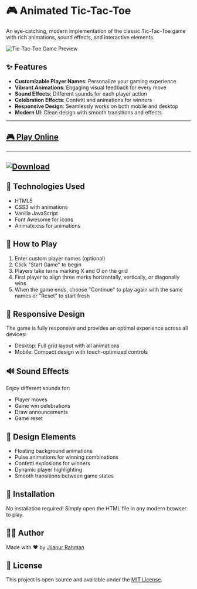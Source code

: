 # 🎮 Animated Tic-Tac-Toe

An eye-catching, modern implementation of the classic Tic-Tac-Toe game with rich animations, sound effects, and interactive elements.

![Tic-Tac-Toe Game Preview](https://cdn-icons-png.flaticon.com/512/566/566294.png)

## ✨ Features

- **Customizable Player Names**: Personalize your gaming experience
- **Vibrant Animations**: Engaging visual feedback for every move
- **Sound Effects**: Different sounds for each player action
- **Celebration Effects**: Confetti and animations for winners
- **Responsive Design**: Seamlessly works on both mobile and desktop
- **Modern UI**: Clean design with smooth transitions and effects
---
## [🎮 Play Online ](https://jijan67.github.io/Animated-Tic-Tac-Toe-Game/)
---
[![Download](https://img.shields.io/badge/Download-APK-blue.svg?style=flat&logo=android)](https://drive.google.com/file/d/1XNPPdRxhO4GYYBKf7nEf29QEKzdM2YDU/view?usp=sharing)
---
## 🚀 Technologies Used

- HTML5
- CSS3 with animations
- Vanilla JavaScript
- Font Awesome for icons
- Animate.css for animations

## 🎯 How to Play

1. Enter custom player names (optional)
2. Click "Start Game" to begin
3. Players take turns marking X and O on the grid
4. First player to align three marks horizontally, vertically, or diagonally wins
5. When the game ends, choose "Continue" to play again with the same names or "Reset" to start fresh

## 📱 Responsive Design

The game is fully responsive and provides an optimal experience across all devices:
- Desktop: Full grid layout with all animations
- Mobile: Compact design with touch-optimized controls

## 🔊 Sound Effects

Enjoy different sounds for:
- Player moves
- Game win celebrations
- Draw announcements
- Game reset

## 🎨 Design Elements

- Floating background animations
- Pulse animations for winning combinations
- Confetti explosions for winners
- Dynamic player highlighting
- Smooth transitions between game states

## 🔧 Installation

No installation required! Simply open the HTML file in any modern browser to play.

## 👨‍💻 Author

Made with ❤️ by [Jijanur Rahman](https://jijanurrahman.netlify.app/)

## 📄 License

This project is open source and available under the [MIT License](LICENSE).
